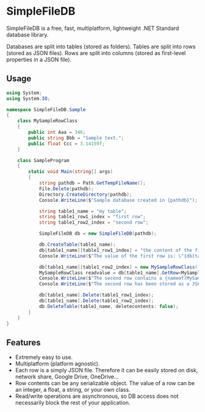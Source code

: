 # SimpleFileDB

SimpleFileDB is a free, fast, multiplatform, lightweight .NET Standard database library.

Databases are split into tables (stored as folders). Tables are split into rows (stored as JSON files). Rows are split into columns (stored as first-level properties in a JSON file).

## Usage

```C#
using System;
using System.IO;

namespace SimpleFileDB.Sample
{
    class MySampleRowClass
    {
        public int Aaa = 346;
        public string Bbb = "Sample text.";
        public float Ccc = 3.14159f;
    }

    class SampleProgram
    {
        static void Main(string[] args)
        {
            string pathdb = Path.GetTempFileName();
            File.Delete(pathdb);
            Directory.CreateDirectory(pathdb);
            Console.WriteLine($"Sample database created in {pathdb}");

            string table1_name = "my table";
            string table1_row1_index = "first row";
            string table1_row2_index = "second row";

            SimpleFileDB db = new SimpleFileDB(pathdb);

            db.CreateTable(table1_name);
            db[table1_name][table1_row1_index] = "the content of the first row is simply a string";
            Console.WriteLine($"The value of the first row is: \"{db[table1_name].GetRow<string>(table1_row1_index).Result}\".");

            db[table1_name][table1_row2_index] = new MySampleRowClass();
            MySampleRowClass readvalue = db[table1_name].GetRow<MySampleRowClass>(table1_row2_index).Result;
            Console.WriteLine($"The second row contains a {nameof(MySampleRowClass)} object: Aaa={readvalue.Aaa}, Bbb={readvalue.Bbb}, Ccc={readvalue.Ccc}.");
            Console.WriteLine($"The second row has been stored as a JSON file with contents:{Environment.NewLine}{File.ReadAllText(Path.Combine(pathdb, table1_name, table1_row2_index))}");

            db[table1_name].Delete(table1_row1_index);
            db[table1_name].Delete(table1_row2_index);
            db.DeleteTable(table1_name, deletecontents: false);
        }
    }
}

```

## Features

- Extremely easy to use.
- Multiplatform (platform agnostic).
- Each row is a simply JSON file. Therefore it can be easily stored on disk, network share, Google Drive, OneDrive...
- Row contents can be any serializable object. The value of a row can be an integer, a float, a string, or your own class.
- Read/write operations are asynchronous, so DB access does not necessarily block the rest of your application.

